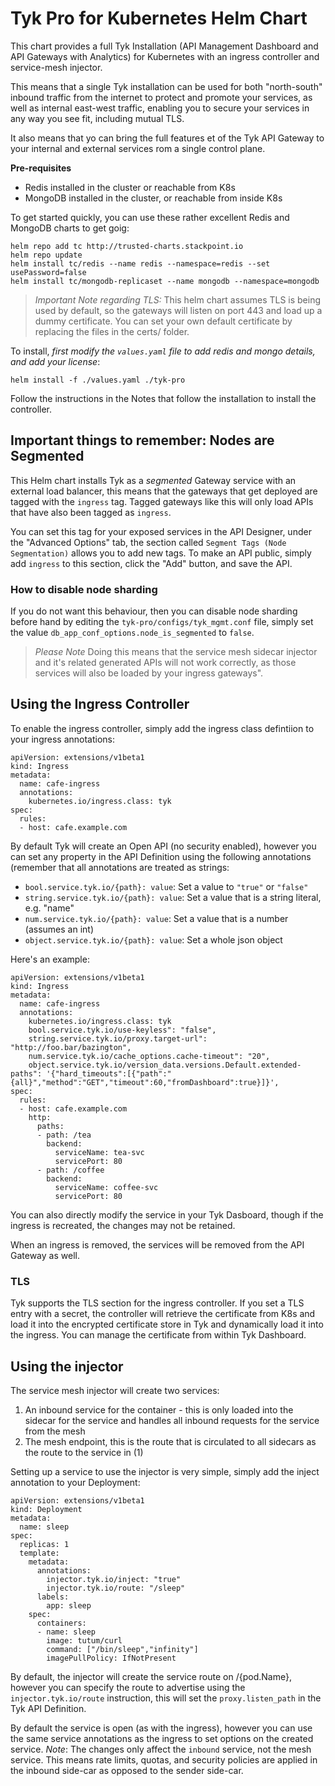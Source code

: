 # Tyk Pro for Kubernetes Helm Chart

This chart provides a full Tyk Installation (API Management Dashboard and API Gateways with Analytics) for Kubernetes with an ingress controller and service-mesh injector.

This means that a single Tyk installation can be used for both "north-south" inbound traffic from the internet to protect and promote your services, as well as internal east-west traffic, enabling you to secure your services in any way you see fit, including mutual TLS. 

It also means that yo can bring the full features et of the Tyk API Gateway to your internal and external services rom a single control plane.

**Pre-requisites**

- Redis installed in the cluster or reachable from K8s
- MongoDB installed in the cluster, or reachable from inside K8s

To get started quickly, you can use these rather excellent Redis and MongoDB charts to get goig:

	helm repo add tc http://trusted-charts.stackpoint.io
	helm repo update
	helm install tc/redis --name redis --namespace=redis --set usePassword=false
	helm install tc/mongodb-replicaset --name mongodb --namespace=mongodb 

> *Important Note regarding TLS:* This helm chart assumes TLS is being used by default, so the gateways will listen on port 443 and load up a dummy certificate. You can set your own default certificate by replacing the files in the certs/ folder.

To install, *first modify the `values.yaml` file to add redis and mongo details, and add your license*:

	helm install -f ./values.yaml ./tyk-pro

Follow the instructions in the Notes that follow the installation to install the controller.

## Important things to remember: Nodes are Segmented

This Helm chart installs Tyk as a *segmented* Gateway service with an external load balancer, this means that the gateways that get deployed are tagged with the `ingress` tag. Tagged gateways like this will only load APIs that have also been tagged as `ingress`.

You can set this tag for your exposed services in the API Designer, under the "Advanced Options" tab, the section called `Segment Tags (Node Segmentation)` allows you to add new tags. To make an API public, simply add `ingress` to this section, click the "Add" button, and save the API.

### How to disable node sharding

If you do not want this behaviour, then you can disable node sharding before hand by editing the `tyk-pro/configs/tyk_mgmt.conf` file, simply set the value `db_app_conf_options.node_is_segmented` to `false`. 

> *Please Note* Doing this means that the service mesh sidecar injector and it's related generated APIs will not work correctly, as those services will also be loaded by your ingress gateways".

## Using the Ingress Controller

To enable the ingress controller, simply add the ingress class defintiion to your ingress annotations:

	apiVersion: extensions/v1beta1
	kind: Ingress
	metadata:
	  name: cafe-ingress
	  annotations:
	    kubernetes.io/ingress.class: tyk
	spec:
	  rules:
	  - host: cafe.example.com

By default Tyk will create an Open API (no security enabled), however you can set any property in the API Definition using the following annotations (remember that all annotations are treated as strings:

- `bool.service.tyk.io/{path}: value`: Set a value to `"true"` or `"false"` 
- `string.service.tyk.io/{path}: value`: Set a value that is a string literal, e.g. "name"
- `num.service.tyk.io/{path}: value`: Set a value that is a number (assumes an int)
- `object.service.tyk.io/{path}: value`: Set a whole json object

Here's an example:

	apiVersion: extensions/v1beta1
	kind: Ingress
	metadata:
	  name: cafe-ingress
	  annotations:
	    kubernetes.io/ingress.class: tyk
	    bool.service.tyk.io/use-keyless": "false",
		string.service.tyk.io/proxy.target-url": "http://foo.bar/bazington",
		num.service.tyk.io/cache_options.cache-timeout": "20",
		object.service.tyk.io/version_data.versions.Default.extended-paths": '{"hard_timeouts":[{"path":"{all}","method":"GET","timeout":60,"fromDashboard":true}]}',
	spec:
	  rules:
	  - host: cafe.example.com
	    http:
	      paths:
	      - path: /tea
	        backend:
	          serviceName: tea-svc
	          servicePort: 80
	      - path: /coffee
	        backend:
	          serviceName: coffee-svc
	          servicePort: 80

You can also directly modify the service in your Tyk Dasboard, though if the ingress is recreated, the changes may not be retained.

When an ingress is removed, the services will be removed from the API Gateway as well.

### TLS

Tyk supports the TLS section for the ingress controller. If you set a TLS entry with a secret, the controller will retrieve the certificate from K8s and load it into the encrypted certificate store in Tyk and dynamically load it into the ingress. You can manage the certificate from within Tyk Dashboard.

## Using the injector

The service mesh injector will create two services: 

1. An inbound service for the container - this is only loaded into the sidecar for the service and handles all inbound requests for the service from the mesh
2. The mesh endpoint, this is the route that is circulated to all sidecars as the route to the service in (1)

Setting up a service to use the injector is very simple, simply add the inject annotation to your Deployment:

	apiVersion: extensions/v1beta1
	kind: Deployment
	metadata:
	  name: sleep
	spec:
	  replicas: 1
	  template:
	    metadata:
	      annotations:
	        injector.tyk.io/inject: "true"
	        injector.tyk.io/route: "/sleep"
	      labels:
	        app: sleep
	    spec:
	      containers:
	      - name: sleep
	        image: tutum/curl
	        command: ["/bin/sleep","infinity"]
	        imagePullPolicy: IfNotPresent

By default, the injector will create the service route on /{pod.Name}, however you can specify the route to advertise using the `injector.tyk.io/route` instruction, this will set the `proxy.listen_path` in the Tyk API Definition.

By default the service is open (as with the ingress), however you can use the same service annotations as the ingress to set options on the created service. *Note*: The changes only affect the `inbound` service, not the mesh service. This means rate limits, quotas, and security policies are applied in the inbound side-car as opposed to the sender side-car.